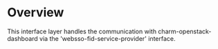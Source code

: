 # Overview

This interface layer handles the communication with charm-openstack-dashboard
via the 'websso-fid-service-provider' interface.
